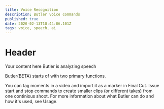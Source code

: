 ```yaml
---
title: Voice Recognition
description: Butler voice commands
published: true
date: 2020-02-13T10:44:06.101Z
tags: voice, speech, ai
---
```


# Header
Your content here
Butler is analyzing speech

Butler(BETA) starts of with two primary functions.

You can tag moments in a video and import it as a marker in Final Cut.
Issue start and stop commands to create smaller clips (or different takes) from one continious shoot.
For more information about what Butler can do and how it's used, see Usage.
